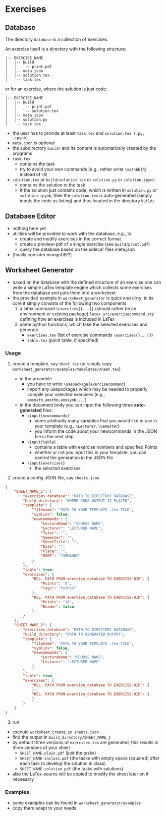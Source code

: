 # Exercises

## Database

The directory `database` is a collection of exercises.

An exercise itself is a directory with the following structure:

```shell
|-- EXERCISE_NAME
|   |-- build
|   |   `-- print.pdf
|   |-- meta.json
|   |-- solution.tex
|   `-- task.tex
```

or for an exercise, where the solution is just code:

```shell
|-- EXERCISE_NAME
|   |-- build
|   |   `-- print.pdf
|   |   `-- solution.tex
|   |-- meta.json
|   |-- solution.py
|   `-- task.tex
```

- the user has to provide at least `task.tex` and `solution.tex (.py, .ipynb)`
- `meta.json` is optional
- the subdirectory `build/` and its content is automatically created by the programs
- `task.tex`:
    - contains the task
    - try to avoid your own commands (e.g., rather write `\mathbb{R}` instead of `\R`)
- `solution.tex` or `build/solution.tex` or `solution.py` or `solution.ipynb`
    - contains the solution to the task
    - if the solution just contains code, which is written in `solution.py`
      or `solution.ipynb`, then the `solution.tex` is auto-generated (simply inputs the
      code as listing) and thus located in the directory `build/`

## Database Editor

- nothing here yet
- utilities will be provided to work with the database, e.g., to
    - create and modify exercises in the correct format
    - create a preview-pdf of a single exercise (see `build/print.pdf`)
    - query the database based on the sidecar files meta.json
- (finally consider mongoDB?!)

## Worksheet Generator

- based on the database with the defined structure of an exercise one can write a simple
  LaTex template engine which collects some exercises from the database and puts them into a worksheet
- the provided example in `worksheet_generator` is quick and dirty; in its core it simply
  consists of the following two components
    1. a latex command  `\exercises{}...{}` (should rather be an environment or existing
      package) `latex_src/exercisecommand.sty`
      defining how an exercises is included in LaTex
    2. some python functions, which take the selected exercises and generate
        - `exercises.tex` (list of exercise commands `\exercises{}...{}`)
        - `table.tex` (point table, if specified)

### Usage

1. create a template, say `sheet.tex` (or simply
   copy `worksheet_generator/examples/templates/sheet.tex`)
    - in the preamble
        - you have to write `\usepackage{exercisecommand}`
        - import any usepackages which may be needed to properly compile your selected
          exercises (e.g., `amsmath,amsthm,amssymb,...`)
    - in the document body you can input the following three **auto-generated** files:
        - `\input{newcommands}`
            - some arbitrarily many variables that you would like to use in your
              template (e.g., `\Lecturer`, `\Semester`)
            - you inform the code about your newcommands in the JSON file in the next step
        - `\input{table}`
            - contains a table with exercise numbers and specified Points
            - whether or not you input this in your template, you can control the
              generation in the JSON file
        - `\input{exercises}`
            - the selected exercises

2. create a config JSON file, say `sheets.json`

```json
{
    "SHEET_NAME_1": {
        "exercises_database": "PATH TO DIRECTORY DATABASE",
        "build_directory": "WHERE YOUR OUTPUT IS PLACED",
        "template": {
            "filename": "PATH TO YOUR TEMPLATE .tex-FILE",
            "symlink": false,
            "newcommands": {
                "LectureName": "COURSE NAME",
                "Lecturer": "LECTURER NAME",
                "Tutor": "",
                "Semester": "",
                "SheetTitle": "",
                "Date": "",
                "Place": "",
                "MORE": "COMMANDS"
            }
        },
        "table": true,
        "exercises": {
            "REL. PATH FROM exercise_database TO EXERCISE-DIR": {
                "Points": "5",
                "tags": "Python"
            },
            "REL. PATH FROM exercise_database TO EXERCISE-DIR": {
                "Points": "10",
                "Header": false
            }
        }
    },
    "SHEET_NAME_2": {
        "exercises_database": "PATH TO DIRECTORY DATABASE",
        "build_directory": "PATH TO GENERATED OUTPUT",
        "template": {
            "filename": "PATH TO YOUR TEMPLATE .tex-FILE",
            "symlink": false,
            "newcommands": {
                "LectureName": "COURSE NAME",
                "Lecturer": "LECTURER NAME"
            }
        },
        "table": true,
        "exercises": {
            "REL. PATH FROM exercise_database TO EXERCISE-DIR": {
            },
            "REL. PATH FROM exercise_database TO EXERCISE-DIR": {
            }
        }
    }
}
```

3. run

- execute `worksheet_create.py sheets.json`
- find the output in `build_directory/SHEET_NAME_1`
- by default three versions of `exercises.tex` are generated, this results in three versions of your sheet
  - `SHEET_NAME-plain.pdf` (just the tasks)
  - `SHEET_NAME-inclass.pdf` (the tasks with empty space (squared) after each task to develop the solution in class) 
  - `SHEET_NAME-solution.pdf` (the tasks with solutions)
- also the LaTex-source will be copied to modify the sheet later on if necessary

### Examples

- some examples can be found in `worksheet_generator/examples`
- copy them adapt to your needs

